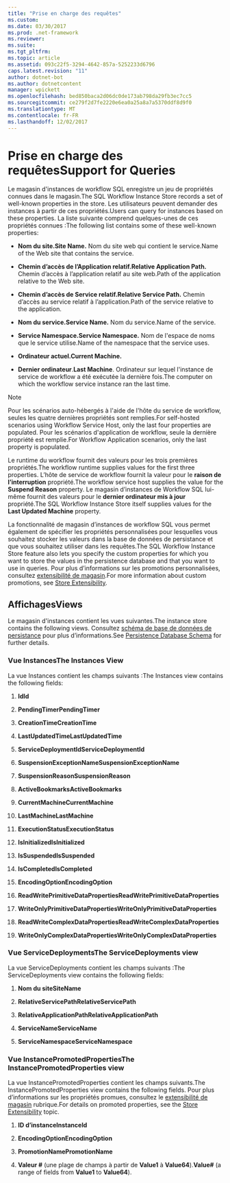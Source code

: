 ```yaml
---
title: "Prise en charge des requêtes"
ms.custom: 
ms.date: 03/30/2017
ms.prod: .net-framework
ms.reviewer: 
ms.suite: 
ms.tgt_pltfrm: 
ms.topic: article
ms.assetid: 093c22f5-3294-4642-857a-5252233d6796
caps.latest.revision: "11"
author: dotnet-bot
ms.author: dotnetcontent
manager: wpickett
ms.openlocfilehash: bed850baca2d06dc0de173ab798da29fb3ec7cc5
ms.sourcegitcommit: ce279f2d7fe2220e6ea0a25a8a7a5370ddf8d9f0
ms.translationtype: MT
ms.contentlocale: fr-FR
ms.lasthandoff: 12/02/2017
---
```

# <a name="support-for-queries"></a><span data-ttu-id="76eb2-102">Prise en charge des requêtes</span><span class="sxs-lookup"><span data-stu-id="76eb2-102">Support for Queries</span></span>
<span data-ttu-id="76eb2-103">Le magasin d'instances de workflow SQL enregistre un jeu de propriétés connues dans le magasin.</span><span class="sxs-lookup"><span data-stu-id="76eb2-103">The SQL Workflow Instance Store records a set of well-known properties in the store.</span></span> <span data-ttu-id="76eb2-104">Les utilisateurs peuvent demander des instances à partir de ces propriétés.</span><span class="sxs-lookup"><span data-stu-id="76eb2-104">Users can query for instances based on these properties.</span></span> <span data-ttu-id="76eb2-105">La liste suivante comprend quelques-unes de ces propriétés connues :</span><span class="sxs-lookup"><span data-stu-id="76eb2-105">The following list contains some of these well-known properties:</span></span>  
  
-   <span data-ttu-id="76eb2-106">**Nom du site.**</span><span class="sxs-lookup"><span data-stu-id="76eb2-106">**Site Name.**</span></span> <span data-ttu-id="76eb2-107">Nom du site web qui contient le service.</span><span class="sxs-lookup"><span data-stu-id="76eb2-107">Name of the Web site that contains the service.</span></span>  
  
-   <span data-ttu-id="76eb2-108">**Chemin d’accès de l’Application relatif.**</span><span class="sxs-lookup"><span data-stu-id="76eb2-108">**Relative Application Path.**</span></span> <span data-ttu-id="76eb2-109">Chemin d’accès à l’application relatif au site web.</span><span class="sxs-lookup"><span data-stu-id="76eb2-109">Path of the application relative to the Web site.</span></span>  
  
-   <span data-ttu-id="76eb2-110">**Chemin d’accès de Service relatif.**</span><span class="sxs-lookup"><span data-stu-id="76eb2-110">**Relative Service Path.**</span></span> <span data-ttu-id="76eb2-111">Chemin d’accès au service relatif à l’application.</span><span class="sxs-lookup"><span data-stu-id="76eb2-111">Path of the service relative to the application.</span></span>  
  
-   <span data-ttu-id="76eb2-112">**Nom du service.**</span><span class="sxs-lookup"><span data-stu-id="76eb2-112">**Service Name.**</span></span> <span data-ttu-id="76eb2-113">Nom du service.</span><span class="sxs-lookup"><span data-stu-id="76eb2-113">Name of the service.</span></span>  
  
-   <span data-ttu-id="76eb2-114">**Service Namespace.**</span><span class="sxs-lookup"><span data-stu-id="76eb2-114">**Service Namespace.**</span></span> <span data-ttu-id="76eb2-115">Nom de l'espace de noms que le service utilise.</span><span class="sxs-lookup"><span data-stu-id="76eb2-115">Name of the namespace that the service uses.</span></span>  
  
-   <span data-ttu-id="76eb2-116">**Ordinateur actuel.**</span><span class="sxs-lookup"><span data-stu-id="76eb2-116">**Current Machine.**</span></span>  
  
-   <span data-ttu-id="76eb2-117">**Dernier ordinateur**.</span><span class="sxs-lookup"><span data-stu-id="76eb2-117">**Last Machine**.</span></span> <span data-ttu-id="76eb2-118">Ordinateur sur lequel l'instance de service de workflow a été exécutée la dernière fois.</span><span class="sxs-lookup"><span data-stu-id="76eb2-118">The computer on which the workflow service instance ran the last time.</span></span>  
  
> [!NOTE]
>  <span data-ttu-id="76eb2-119">Pour les scénarios auto-hébergés à l'aide de l'hôte du service de workflow, seules les quatre dernières propriétés sont remplies.</span><span class="sxs-lookup"><span data-stu-id="76eb2-119">For self-hosted scenarios using Workflow Service Host, only the last four properties are populated.</span></span> <span data-ttu-id="76eb2-120">Pour les scénarios d'application de workflow, seule la dernière propriété est remplie.</span><span class="sxs-lookup"><span data-stu-id="76eb2-120">For Workflow Application scenarios, only the last property is populated.</span></span>  
  
 <span data-ttu-id="76eb2-121">Le runtime du workflow fournit des valeurs pour les trois premières propriétés.</span><span class="sxs-lookup"><span data-stu-id="76eb2-121">The workflow runtime supplies values for the first three properties.</span></span> <span data-ttu-id="76eb2-122">L’hôte de service de workflow fournit la valeur pour le **raison de l’interruption** propriété.</span><span class="sxs-lookup"><span data-stu-id="76eb2-122">The workflow service host supplies the value for the **Suspend Reason** property.</span></span> <span data-ttu-id="76eb2-123">Le magasin d’instances de Workflow SQL lui-même fournit des valeurs pour le **dernier ordinateur mis à jour** propriété.</span><span class="sxs-lookup"><span data-stu-id="76eb2-123">The SQL Workflow Instance Store itself supplies values for the **Last Updated Machine** property.</span></span>  
  
 <span data-ttu-id="76eb2-124">La fonctionnalité de magasin d’instances de workflow SQL vous permet également de spécifier les propriétés personnalisées pour lesquelles vous souhaitez stocker les valeurs dans la base de données de persistance et que vous souhaitez utiliser dans les requêtes.</span><span class="sxs-lookup"><span data-stu-id="76eb2-124">The SQL Workflow Instance Store feature also lets you specify the custom properties for which you want to store the values in the persistence database and that you want to use in queries.</span></span> <span data-ttu-id="76eb2-125">Pour plus d’informations sur les promotions personnalisées, consultez [extensibilité de magasin](../../../docs/framework/windows-workflow-foundation/store-extensibility.md).</span><span class="sxs-lookup"><span data-stu-id="76eb2-125">For more information about custom promotions, see [Store Extensibility](../../../docs/framework/windows-workflow-foundation/store-extensibility.md).</span></span>  
  
## <a name="views"></a><span data-ttu-id="76eb2-126">Affichages</span><span class="sxs-lookup"><span data-stu-id="76eb2-126">Views</span></span>  
 <span data-ttu-id="76eb2-127">Le magasin d'instances contient les vues suivantes.</span><span class="sxs-lookup"><span data-stu-id="76eb2-127">The instance store contains the following views.</span></span> <span data-ttu-id="76eb2-128">Consultez [schéma de base de données de persistance](../../../docs/framework/windows-workflow-foundation/persistence-database-schema.md) pour plus d’informations.</span><span class="sxs-lookup"><span data-stu-id="76eb2-128">See [Persistence Database Schema](../../../docs/framework/windows-workflow-foundation/persistence-database-schema.md) for further details.</span></span>  
  
### <a name="the-instances-view"></a><span data-ttu-id="76eb2-129">Vue Instances</span><span class="sxs-lookup"><span data-stu-id="76eb2-129">The Instances View</span></span>  
 <span data-ttu-id="76eb2-130">La vue Instances contient les champs suivants :</span><span class="sxs-lookup"><span data-stu-id="76eb2-130">The Instances view contains the following fields:</span></span>  
  
1.  <span data-ttu-id="76eb2-131">**Id**</span><span class="sxs-lookup"><span data-stu-id="76eb2-131">**Id**</span></span>  
  
2.  <span data-ttu-id="76eb2-132">**PendingTimer**</span><span class="sxs-lookup"><span data-stu-id="76eb2-132">**PendingTimer**</span></span>  
  
3.  <span data-ttu-id="76eb2-133">**CreationTime**</span><span class="sxs-lookup"><span data-stu-id="76eb2-133">**CreationTime**</span></span>  
  
4.  <span data-ttu-id="76eb2-134">**LastUpdatedTime**</span><span class="sxs-lookup"><span data-stu-id="76eb2-134">**LastUpdatedTime**</span></span>  
  
5.  <span data-ttu-id="76eb2-135">**ServiceDeploymentId**</span><span class="sxs-lookup"><span data-stu-id="76eb2-135">**ServiceDeploymentId**</span></span>  
  
6.  <span data-ttu-id="76eb2-136">**SuspensionExceptionName**</span><span class="sxs-lookup"><span data-stu-id="76eb2-136">**SuspensionExceptionName**</span></span>  
  
7.  <span data-ttu-id="76eb2-137">**SuspensionReason**</span><span class="sxs-lookup"><span data-stu-id="76eb2-137">**SuspensionReason**</span></span>  
  
8.  <span data-ttu-id="76eb2-138">**ActiveBookmarks**</span><span class="sxs-lookup"><span data-stu-id="76eb2-138">**ActiveBookmarks**</span></span>  
  
9. <span data-ttu-id="76eb2-139">**CurrentMachine**</span><span class="sxs-lookup"><span data-stu-id="76eb2-139">**CurrentMachine**</span></span>  
  
10. <span data-ttu-id="76eb2-140">**LastMachine**</span><span class="sxs-lookup"><span data-stu-id="76eb2-140">**LastMachine**</span></span>  
  
11. <span data-ttu-id="76eb2-141">**ExecutionStatus**</span><span class="sxs-lookup"><span data-stu-id="76eb2-141">**ExecutionStatus**</span></span>  
  
12. <span data-ttu-id="76eb2-142">**IsInitialized**</span><span class="sxs-lookup"><span data-stu-id="76eb2-142">**IsInitialized**</span></span>  
  
13. <span data-ttu-id="76eb2-143">**IsSuspended**</span><span class="sxs-lookup"><span data-stu-id="76eb2-143">**IsSuspended**</span></span>  
  
14. <span data-ttu-id="76eb2-144">**IsCompleted**</span><span class="sxs-lookup"><span data-stu-id="76eb2-144">**IsCompleted**</span></span>  
  
15. <span data-ttu-id="76eb2-145">**EncodingOption**</span><span class="sxs-lookup"><span data-stu-id="76eb2-145">**EncodingOption**</span></span>  
  
16. <span data-ttu-id="76eb2-146">**ReadWritePrimitiveDataProperties**</span><span class="sxs-lookup"><span data-stu-id="76eb2-146">**ReadWritePrimitiveDataProperties**</span></span>  
  
17. <span data-ttu-id="76eb2-147">**WriteOnlyPrimitiveDataProperties**</span><span class="sxs-lookup"><span data-stu-id="76eb2-147">**WriteOnlyPrimitiveDataProperties**</span></span>  
  
18. <span data-ttu-id="76eb2-148">**ReadWriteComplexDataProperties**</span><span class="sxs-lookup"><span data-stu-id="76eb2-148">**ReadWriteComplexDataProperties**</span></span>  
  
19. <span data-ttu-id="76eb2-149">**WriteOnlyComplexDataProperties**</span><span class="sxs-lookup"><span data-stu-id="76eb2-149">**WriteOnlyComplexDataProperties**</span></span>  
  
### <a name="the-servicedeployments-view"></a><span data-ttu-id="76eb2-150">Vue ServiceDeployments</span><span class="sxs-lookup"><span data-stu-id="76eb2-150">The ServiceDeployments view</span></span>  
 <span data-ttu-id="76eb2-151">La vue ServiceDeployments contient les champs suivants :</span><span class="sxs-lookup"><span data-stu-id="76eb2-151">The ServiceDeployments view contains the following fields:</span></span>  
  
1.  <span data-ttu-id="76eb2-152">**Nom du site**</span><span class="sxs-lookup"><span data-stu-id="76eb2-152">**SiteName**</span></span>  
  
2.  <span data-ttu-id="76eb2-153">**RelativeServicePath**</span><span class="sxs-lookup"><span data-stu-id="76eb2-153">**RelativeServicePath**</span></span>  
  
3.  <span data-ttu-id="76eb2-154">**RelativeApplicationPath**</span><span class="sxs-lookup"><span data-stu-id="76eb2-154">**RelativeApplicationPath**</span></span>  
  
4.  <span data-ttu-id="76eb2-155">**ServiceName**</span><span class="sxs-lookup"><span data-stu-id="76eb2-155">**ServiceName**</span></span>  
  
5.  <span data-ttu-id="76eb2-156">**ServiceNamespace**</span><span class="sxs-lookup"><span data-stu-id="76eb2-156">**ServiceNamespace**</span></span>  
  
### <a name="the-instancepromotedproperties-view"></a><span data-ttu-id="76eb2-157">Vue InstancePromotedProperties</span><span class="sxs-lookup"><span data-stu-id="76eb2-157">The InstancePromotedProperties view</span></span>  
 <span data-ttu-id="76eb2-158">La vue InstancePromotedProperties contient les champs suivants.</span><span class="sxs-lookup"><span data-stu-id="76eb2-158">The InstancePromotedProperties view contains the following fields.</span></span> <span data-ttu-id="76eb2-159">Pour plus d’informations sur les propriétés promues, consultez le [extensibilité de magasin](../../../docs/framework/windows-workflow-foundation/store-extensibility.md) rubrique.</span><span class="sxs-lookup"><span data-stu-id="76eb2-159">For details on promoted properties, see the [Store Extensibility](../../../docs/framework/windows-workflow-foundation/store-extensibility.md) topic.</span></span>  
  
1.  <span data-ttu-id="76eb2-160">**ID d’instance**</span><span class="sxs-lookup"><span data-stu-id="76eb2-160">**InstanceId**</span></span>  
  
2.  <span data-ttu-id="76eb2-161">**EncodingOption**</span><span class="sxs-lookup"><span data-stu-id="76eb2-161">**EncodingOption**</span></span>  
  
3.  <span data-ttu-id="76eb2-162">**PromotionName**</span><span class="sxs-lookup"><span data-stu-id="76eb2-162">**PromotionName**</span></span>  
  
4.  <span data-ttu-id="76eb2-163">**Valeur #** (une plage de champs à partir de **Value1** à **Value64**).</span><span class="sxs-lookup"><span data-stu-id="76eb2-163">**Value#** (a range of fields from **Value1** to **Value64**).</span></span>
